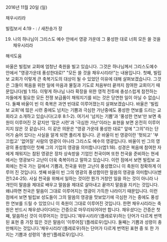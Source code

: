 2016년 11월 20일 (일)

채우시리라



빌립보서 4:19 - : / 새찬송가  장


19. 나의 하나님이 그리스도 예수 안에서 영광 가운데 그 풍성한 대로 너희 모든 쓸 것을 채우시리라

해석도움





바울은 빌립보 교회에 엄청난 축원을 빌고 있습니다. 그것은 하나님께서 그리스도예수 안에서 "영광가운데 풍성한대로!" "모든 쓸 것을 채우시리라!"는 내용입니다. 첫째, 빌립보 교회가 이렇게 큰 축복기도의 대상이 될 수 있었던 이유에 대해 살펴보겠습니다. 그것은 그들이 복음을 위한 일에 마음과 물질과 기도로 처음부터 끝까지 참여한 교회이기 때문입니다(빌 1:15).
이렇게 하나님 나라 확장을 위한 영적 전투에 충성스럽게 참전하는 자들에게 필요한 모든 전쟁 보급품이 채워지기를 비는 것은 당연한 일이 아닐 수 없습니다.
둘째 바울이 빈 이 축복은 과연 빈대로 이루어졌는지 살펴보겠습니다. 바울은 '빌립보 교회'에 많은 시련 중에도 넘치는 기쁨과 극심한 가난중에도 풍성한 연보를 드리는 교회라고 소개하고 있습니다(고후 8:1-2). 여기서 '넘치는 기쁨'과 '풍성한 연보'만 보면 축원이 이루어진 것 같지만 '많은 시련'과 '극심한 가난'이라는 표현을 보면 온전히 이루어지지 않은 것 같습니다.
이 같은 의문은 "영광 가운데 풍성한 대로" 앞에 "그의"라는 단어가 숨어 있다는 사실을 알게 되면 풀리게 됩니다. 곧 바울이 빈 영광이란 '헛되고' '부끄럽고' '없어질' 사람의 영광이 아니라 그리스도 예수의 영광입니다.
바울이 빈 그의 영광의 풍성함이란 첫째 그의 기업의 영광을 의미합니다(엡1:18).
성경은 복음에 참여한 자에게 채워지는 참된 영광은 장차 상속받을 기업인 천국이며 또한 천국을 준비하는 현세에서는 영광보다 고난이 더욱 축복이라고 말하고 있습니다. 이런 점에서 보면 빌립보 교회에는 천국 가는 길에서 기쁨과, 천국을 위한 고난이 풍성했으니 이 축원이 정확하게 이루어 진 것입니다.
셋째 바울이 빈 그의 영광의 풍성함이란 말씀의 영광을 의미합니다(벧전1:24-25). 사실 천국을 위해서 일하는 것이란 뭔가 거창안 일을 하는 것이 아니라 나 개인이 말씀을 제대로 배우고 말씀을 제대로 살아내고 끝까지 말씀을 지키는 것입니다. 왜냐하면 천국은 말씀이 그대로 이루어지는 영광이 가득한 나라이기 때문입니다. 이런 점에서 보면 빌립보 성도들이 그의 말씀의 영광을 맛보았기에 극심한 가는 중에도 풍성한 연보를 드릴 수 있었으니 이 축원이 그대로 이루어진 것입니다.
한편 채우시리라는 축원은 반드시 채우셨나이다라는 간증으로 마무리되어야만 합니다.
채우셨다는 간증은 첫째, 말씀하신 것이 이루어지는 것입니다.'채우시리라'(플레로우)하는 단어가 다르게 번역된 표현 중 가장 많은 것은 말씀이 '이루어짐'(플레로우)입니다.
둘째는 기쁨과 성령이 충만해지는 것입니다.'채우시리라'(플레로우)하는 단어가 다르게 번역된 표현 중 또 한 가지는 기쁨과 성령의 '충만'(플레로우)입니다.